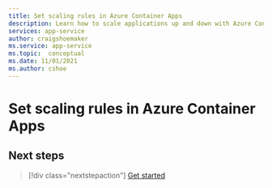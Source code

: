 ```yaml
---
title: Set scaling rules in Azure Container Apps
description: Learn how to scale applications up and down with Azure Container Apps.
services: app-service
author: craigshoemaker
ms.service: app-service
ms.topic:  conceptual
ms.date: 11/01/2021
ms.author: cshoe
---
```


# Set scaling rules in Azure Container Apps

<!-- PRELIMINARY OUTLINE

-->

## Next steps

> [!div class="nextstepaction"]
> [Get started](get-started.md)
